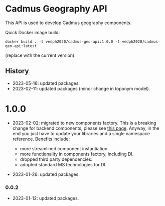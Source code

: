 # Cadmus Geography API

This API is used to develop Cadmus geography components.

Quick Docker image build:

    docker build . -t vedph2020/cadmus-geo-api:1.0.0 -t vedph2020/cadmus-geo-api:latest

(replace with the current version).

## History

- 2023-05-16: updated packages.
- 2023-02-11: updated packages (minor change in toponym model).

# 1.0.0

- 2023-02-02: migrated to new components factory. This is a breaking change for backend components, please see [this page](https://myrmex.github.io/overview/cadmus/dev/history/#2023-02-01---backend-infrastructure-upgrade). Anyway, in the end you just have to update your libraries and a single namespace reference. Benefits include:
  - more streamlined component instantiation.
  - more functionality in components factory, including DI.
  - dropped third party dependencies.
  - adopted standard MS technologies for DI.

- 2023-01-26: updated packages.

### 0.0.2

- 2023-01-12: updated packages.
